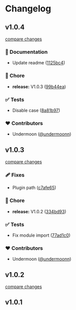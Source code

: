 # Changelog


## v1.0.4

[compare changes](https://github.com/undermoonn/nuxt-inline-script/compare/v1.0.3...v1.0.4)

### 📖 Documentation

- Update readme ([1125bc4](https://github.com/undermoonn/nuxt-inline-script/commit/1125bc4))

### 🏡 Chore

- **release:** V1.0.3 ([99b44ea](https://github.com/undermoonn/nuxt-inline-script/commit/99b44ea))

### ✅ Tests

- Disable case ([8a81b97](https://github.com/undermoonn/nuxt-inline-script/commit/8a81b97))

### ❤️ Contributors

- Undermoon ([@undermoonn](http://github.com/undermoonn))

## v1.0.3

[compare changes](https://github.com/undermoonn/nuxt-inline-script/compare/v1.0.2...v1.0.3)

### 🩹 Fixes

- Plugin path ([c7afe65](https://github.com/undermoonn/nuxt-inline-script/commit/c7afe65))

### 🏡 Chore

- **release:** V1.0.2 ([334bd93](https://github.com/undermoonn/nuxt-inline-script/commit/334bd93))

### ✅ Tests

- Fix module import ([77ad1c0](https://github.com/undermoonn/nuxt-inline-script/commit/77ad1c0))

### ❤️ Contributors

- Undermoon ([@undermoonn](http://github.com/undermoonn))

## v1.0.2

[compare changes](https://github.com/undermoonn/nuxt-inline-script/compare/v1.0.1...v1.0.2)

## v1.0.1

